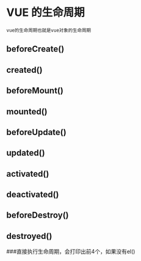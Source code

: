 # VUE 的生命周期
    vue的生命周期也就是vue对象的生命周期
## beforeCreate()
    
## created()

## beforeMount()

## mounted()

## beforeUpdate()

## updated()

## activated()

## deactivated()

## beforeDestroy() 

## destroyed()

###直接执行生命周期，会打印出前4个，如果没有el()
